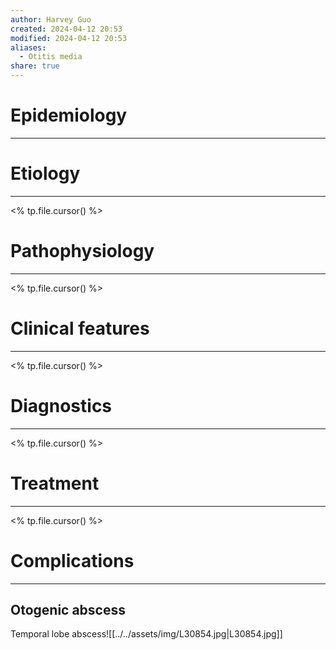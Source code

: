 ```yaml
---
author: Harvey Guo
created: 2024-04-12 20:53
modified: 2024-04-12 20:53
aliases:
  - Otitis media
share: true
---
```

# Epidemiology
---


# Etiology
---
<% tp.file.cursor() %>

# Pathophysiology
---
<% tp.file.cursor() %>

# Clinical features
---
<% tp.file.cursor() %>

# Diagnostics
---
<% tp.file.cursor() %>

# Treatment
---
<% tp.file.cursor() %>

# Complications
---
## Otogenic abscess
Temporal lobe abscess![[../../assets/img/L30854.jpg|L30854.jpg]]
